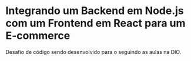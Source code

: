 # Integrando um Backend em Node.js com um Frontend em React para um E-commerce

Desafio de código sendo desenvolvido para o seguindo as aulas na DIO.
